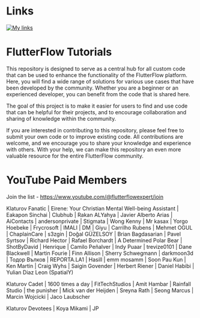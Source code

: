 # Links

[![My links](https://img.shields.io/badge/-My%20Links-purple?style=for-the-badge&logo=linktree&logoColor=white)](https://linktr.ee/klaturov)

# FlutterFlow Tutorials

This repository is designed to serve as a central hub for all custom code that can be used to enhance the functionality of the FlutterFlow platform. Here, you will find a wide range of solutions for various use cases that have been developed by the community. Whether you are a beginner or an experienced developer, you can benefit from the code that is shared here.

The goal of this project is to make it easier for users to find and use code that can be helpful for their projects, and to encourage collaboration and sharing of knowledge within the community.

If you are interested in contributing to this repository, please feel free to submit your own code or to improve existing code. All contributions are welcome, and we encourage you to share your knowledge and experience with others. With your help, we can make this repository an even more valuable resource for the entire FlutterFlow community.

# YouTube Paid Members

Join the list - https://www.youtube.com/@flutterflowexpert/join

Klaturov Fanatic
| Eirene: Your Christian Mental Well-being Assistant
| Eakapon Sinchai
| Clubhub
| Rakan ALYahya
| Javier Alberto Arias
| AiContacts
| andersonprivate
| Stigmata
| Wong Kenny
| Mr kasax
| Yorgo Hoebeke
| Frycrosoft
| IMALI
| DM
| Giyu
| Carrilho Rubens
| Mehmet OGUL
| ChaplainCare
| s3zgin
| Doğal GÜZELSOY
| Brian Bagdasarian
| Pavel Syrtsov
| Richard Hector
| Rafael Borchardt
| A Determined Polar Bear
| ShotByDavid
| Henrique
| Camilo Peñalver
| Indy Puaar
| trevize0101
| Dane Blackwell
| Martin Fourie
| Finn Allison
| Sherry Schwegmann
| darkmoon3d
| Тодор Вълков
| REPORTA.LA1
| Hasill
| emm mosamm
| Soon Pau Kun
| Ken Martin
| Craig Wyhs
| Saigin Govender
| Herbert Riener
| Daniel Habibi
| Yulian Diaz Leon (SpatialY)

Klaturov Cadet
| 1600 times a day
| FitTechStudios
| Amit Hambar
| Rainfall Studio
| the punisher
| Mick van der Heijden
| Sreyna Rath
| Seong Marcus
| Marcin Wojcicki
| Jaco Laubscher

Klaturov Devotees
| Koya Mikami
| JP
